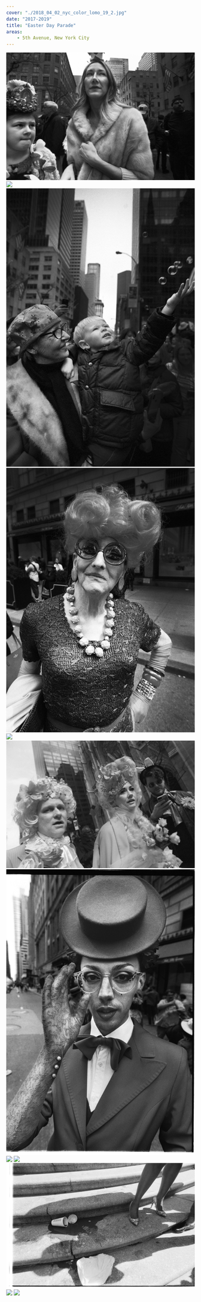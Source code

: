 ```yaml
---
cover: "./2018_04_02_nyc_color_lomo_19_2.jpg"
date: "2017-2019"
title: "Easter Day Parade"
areas:
    - 5th Avenue, New York City
---
```


![](./2018_04_02_nyc_color_lomo_1.jpg)
![](./2017_04_18_nikonf3_nyc_easter_parade_33.jpg)
![](./2018_04_02_nyc_color_lomo_24.jpg)
![](./2018_04_02_nyc_color_lomo_59.jpg)
![](./2018_04_02_nyc_color_lomo_20.jpg)
![](./2018_04_02_nyc_color_lomo_73.jpg)
![](./2019_04_21_easter_parade_17.jpg)
![](./2019_04_21_easter_parade_40.jpg)
![](./2019_04_21_easter_parade_80.jpg)
![](./2019_04_21_easter_parade_98.jpg)
![](./2019_04_21_easter_parade_146.jpg)
![](./2019_04_21_easter_parade_204.jpg)
